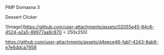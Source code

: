 PMP Domasna 3

Dessert Clicker

![Image](https://github.com/user-attachments/assets/02055e45-84c6-4524-a2a5-89977aa9c870 = 250x250)

https://github.com/user-attachments/assets/d4eece46-fab1-4243-8ab6-e7e6ddca7958
